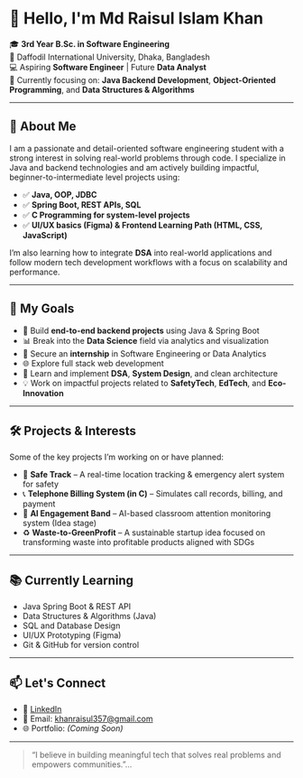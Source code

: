 # 👋 Hello, I'm Md Raisul Islam Khan

🎓 **3rd Year B.Sc. in Software Engineering**  
📍 Daffodil International University, Dhaka, Bangladesh  
💻 Aspiring **Software Engineer** | Future **Data Analyst**  
🌱 Currently focusing on: **Java Backend Development**, **Object-Oriented Programming**, and **Data Structures & Algorithms**

---

## 💼 About Me

I am a passionate and detail-oriented software engineering student with a strong interest in solving real-world problems through code. I specialize in Java and backend technologies and am actively building impactful, beginner-to-intermediate level projects using:

- ✅ **Java, OOP, JDBC**
- ✅ **Spring Boot, REST APIs, SQL**
- ✅ **C Programming for system-level projects**
- ✅ **UI/UX basics (Figma) & Frontend Learning Path (HTML, CSS, JavaScript)**

I’m also learning how to integrate **DSA** into real-world applications and follow modern tech development workflows with a focus on scalability and performance.

---

## 🚀 My Goals

- 🔁 Build **end-to-end backend projects** using Java & Spring Boot
- 📊 Break into the **Data Science** field via analytics and visualization
- 🏢 Secure an **internship** in Software Engineering or Data Analytics
- 🌐 Explore full stack web development
- 🧠 Learn and implement **DSA**, **System Design**, and clean architecture
- 💡 Work on impactful projects related to **SafetyTech**, **EdTech**, and **Eco-Innovation**

---

## 🛠️ Projects & Interests

Some of the key projects I’m working on or have planned:

- 🎯 **Safe Track** – A real-time location tracking & emergency alert system for safety
- 📞 **Telephone Billing System (in C)** – Simulates call records, billing, and payment
- 🧠 **AI Engagement Band** – AI-based classroom attention monitoring system (Idea stage)
- ♻️ **Waste-to-GreenProfit** – A sustainable startup idea focused on transforming waste into profitable products aligned with SDGs

---

## 📚 Currently Learning

- Java Spring Boot & REST API
- Data Structures & Algorithms (Java)
- SQL and Database Design
- UI/UX Prototyping (Figma)
- Git & GitHub for version control

---

## 📫 Let's Connect

- 💼 [LinkedIn](https://www.linkedin.com/in/khanraisul357/) 
- 📧 Email: khanraisul357@gmail.com 
- 🌐 Portfolio: *(Coming Soon)*

---

> “I believe in building meaningful tech that solves real problems and empowers communities.”...

